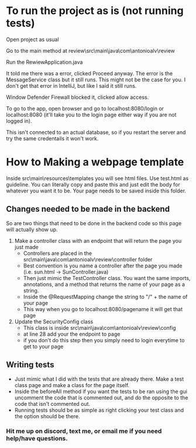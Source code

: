 # To run the project as is (not running tests)

Open project as usual

Go to the main method at review\src\main\java\com\antonioalv\review

Run the RewiewApplication.java

It told me there was a error, clicked Proceed anyway.
The error is the MessageService class but it still runs. This might not be the
case for you. I don't get that error in IntelliJ, but like I said it still runs.

Window Defender Firewall blocked it, clicked allow access.

To go to the app, open browser and go to localhost:8080/login or localhost:8080
(it'll take you to the login page either way if you are not logged in). 

This isn't connected to an actual database, so if you restart the server and try the 
same credentails it won't work. 

# How to Making a webpage template

Inside src\main\resources\templates you will see html files. Use test.html as guideline.
You can literally copy and paste this and just edit the body for whatever you want it to be.
Your page needs to be saved inside this folder.

## Changes needed to be made in the backend

So are two things that need to be done in the backend code so this page will actually show up.

1. Make a controller class with an endpoint that will return the page you just made
    - Controllers are placed in the src\main\java\com\antonioalv\review\controller folder
    - Best convention is you name a controller after the page you made (i.e. sun.html -> SunController.java)
    - Then just mimic the TestController class. You want the same imports, annotations, and a method that returns the name of your page as a string.
    - Inside the @RequestMapping change the string to "/" + the name of your page
    - This way when you go to localhost:8080/pagename it will get that page
2. Update the SecurityConfig class
    - This class is inside src\main\java\com\antonioalv\review\config
    - at line 28 add your the endpoint to page
    - if you don't do this step then you simply need to login everytime to get to your page

## Writing tests

- Just mimic what I did with the tests that are already there. Make a test class page and make a class for the page itself.
- Inside the beforeAll method if you want the tests to be ran using the gui uncomment the code that is commented out, and do the opposite to the code that isn't commented out.
- Running tests should be as simple as right clicking your test class and the option should be there.

### Hit me up on discord, text me, or email me if you need help/have questions.
